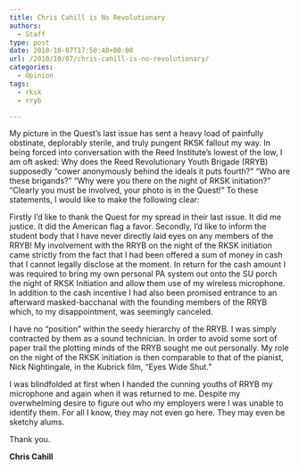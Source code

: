 ```yaml
---
title: Chris Cahill is No Revolutionary
authors: 
  - Staff
type: post
date: 2010-10-07T17:50:40+00:00
url: /2010/10/07/chris-cahill-is-no-revolutionary/
categories:
  - Opinion
tags:
  - rksk
  - rryb

---
```

My picture in the Quest’s last issue has sent a heavy load of painfully obstinate, deplorably sterile, and truly pungent RKSK fallout my way. In being forced into conversation with the Reed Institute’s lowest of the low, I am oft asked: Why does the Reed Revolutionary Youth Brigade (RRYB) supposedly “cower anonymously behind the ideals it puts fourth?” “Who are these brigands?” “Why were you there on the night of RKSK initiation?” “Clearly you must be involved, your photo is in the Quest!” To these statements, I would like to make the following clear:

Firstly I’d like to thank the Quest for my spread in their last issue. It did me justice. It did the American flag a favor. Secondly, I’d like to inform the student body that I have never directly laid eyes on any members of the RRYB! My involvement with the RRYB on the night of the RKSK initiation came strictly from the fact that I had been offered a sum of money in cash that I cannot legally disclose at the moment. In return for the cash amount I was required to bring my own personal PA system out onto the SU porch the night of RKSK Initiation and allow them use of my wireless microphone. In addition to the cash incentive I had also been promised entrance to an afterward masked-bacchanal with the founding members of the RRYB which, to my disappointment, was seemingly canceled.

I have no “position” within the seedy hierarchy of the RRYB. I was simply contracted by them as a sound technician. In order to avoid some sort of paper trail the plotting minds of the RRYB sought me out personally. My role on the night of the RKSK initiation is then comparable to that of the pianist, Nick Nightingale, in the Kubrick film, “Eyes Wide Shut.”

I was blindfolded at first when I handed the cunning youths of RRYB my microphone and again when it was returned to me. Despite my overwhelming desire to figure out who my employers were I was unable to identify them. For all I know, they may not even go here. They may even be sketchy alums.

Thank you.
  
**Chris Cahill**